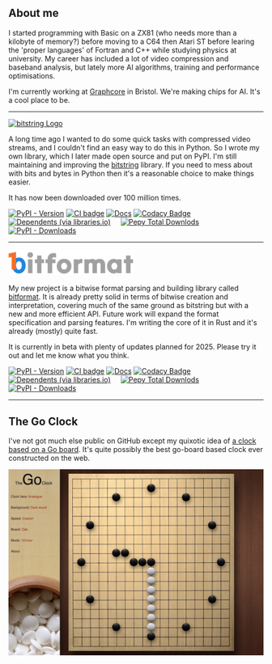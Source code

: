 ## About me

I started programming with Basic on a ZX81 (who needs more than a kilobyte of memory?) before moving to a C64 then Atari ST before learing the 'proper languages' of Fortran and C++ while studying physics at university. My career has included a lot of video compression and baseband analysis, but lately more AI algorithms, training and performance optimisations.

I'm currently working at [Graphcore](https://www.graphcore.ai) in Bristol. We're making chips for AI. It's a cool place to be.

----

<a href="https://github.com/scott-griffiths/bitstring">
  <img src="https://raw.githubusercontent.com/scott-griffiths/bitstring/main/doc/bitstring_logo_small.png" alt="bitstring Logo" width="250px">
</a>

A long time ago I wanted to do some quick tasks with compressed video streams, and I couldn't find an easy way to do this in Python. So I wrote my own library, which I later made open source and put on PyPI. 
I'm still maintaining and improving the [bitstring](https://github.com/scott-griffiths/bitstring) library. If you need to mess about with bits and bytes in Python then it's a reasonable choice to make things easier.

It has now been downloaded over 100 million times. 


[![PyPI - Version](https://img.shields.io/pypi/v/bitstring?label=PyPI&logo=pypi&logoColor=white)](https://pypi.org/project/bitstring/)
[![CI badge](https://github.com/scott-griffiths/bitstring/actions/workflows/.github/workflows/ci.yml/badge.svg)](https://github.com/scott-griffiths/bitstring/actions/workflows/ci.yml)
[![Docs](https://img.shields.io/readthedocs/bitstring?logo=readthedocs&logoColor=white)](https://bitstring.readthedocs.io/en/latest/)
[![Codacy Badge](https://img.shields.io/codacy/grade/8869499b2eed44548fa1a5149dd451f4?logo=codacy)](https://app.codacy.com/gh/scott-griffiths/bitstring/dashboard?utm_source=gh&utm_medium=referral&utm_content=&utm_campaign=Badge_grade)
[![Dependents (via libraries.io)](https://img.shields.io/librariesio/dependents/pypi/bitstring?logo=libraries.io&logoColor=white)](https://libraries.io/pypi/bitstring)
&nbsp; &nbsp;
[![Pepy Total Downlods](https://img.shields.io/pepy/dt/bitstring?logo=python&logoColor=white&labelColor=blue&color=blue)](https://www.pepy.tech/projects/bitstring)
[![PyPI - Downloads](https://img.shields.io/pypi/dm/bitstring?label=%40&labelColor=blue&color=blue)](https://pypistats.org/packages/bitstring)

----

<a href="https://github.com/scott-griffiths/bitformat">
  <img src="https://raw.githubusercontent.com/scott-griffiths/bitformat/main/doc/bitformat_logo.png" alt="bitformat Logo" width="250px">
</a>


My new project is a bitwise format parsing and building library called [bitformat](https://github.com/scott-griffiths/bitformat). It is already pretty solid in terms of bitwise creation and interpretation, covering much of the same ground as bitstring but with a new and more efficient API. Future work will expand the format specification and parsing features. I'm writing the core of it in Rust and it's already (mostly) quite fast.

It is currently in beta with plenty of updates planned for 2025. Please try it out and let me know what you think. 


[![PyPI - Version](https://img.shields.io/pypi/v/bitformat?label=PyPI&logo=pypi&logoColor=white)](https://pypi.org/project/bitformat/)
[![CI badge](https://github.com/scott-griffiths/bitformat/actions/workflows/.github/workflows/test.yml/badge.svg)](https://github.com/scott-griffiths/bitformat/actions/workflows/test.yml)
[![Docs](https://img.shields.io/readthedocs/bitformat?logo=readthedocs&logoColor=white)](https://bitformat.readthedocs.io/en/latest/)
[![Codacy Badge](https://img.shields.io/codacy/grade/b61ae16cc6404d0da5dbcc21ee19ddda?logo=codacy)](https://app.codacy.com/gh/scott-griffiths/bitformat/dashboard?utm_source=gh&utm_medium=referral&utm_content=&utm_campaign=Badge_grade)
[![Dependents (via libraries.io)](https://img.shields.io/librariesio/dependents/pypi/bitformat?logo=libraries.io&logoColor=white)](https://libraries.io/pypi/bitformat)
&nbsp; &nbsp;
[![Pepy Total Downlods](https://img.shields.io/pepy/dt/bitformat?logo=python&logoColor=white&labelColor=blue&color=blue)](https://www.pepy.tech/projects/bitformat)
[![PyPI - Downloads](https://img.shields.io/pypi/dm/bitformat?label=%40&labelColor=blue&color=blue)](https://pypistats.org/packages/bitformat)

----

## The Go Clock

I've not got much else public on GitHub except my quixotic idea of [a clock based on a Go board](http://scott-griffiths.github.io/go-clock/).
It's quite possibly the best go-board based clock ever constructed on the web.

[![The Go Clock](https://github.com/scott-griffiths/go-clock/blob/d6e971af31662fb1da5acbeaf193b16f514b07c1/resources/Go_clock_small.jpeg)](http://scott-griffiths.github.io/go-clock/)

